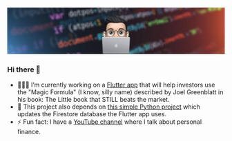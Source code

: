 ![Banner](https://github.com/LaloCo/LaloCo/raw/master/assets/gh.png)

### Hi there 👋

- 👨🏻‍💻 I’m currently working on a [Flutter app](https://github.com/LaloCo/StockPortfolioCreation_Mobile) that will help investors use the "Magic Formula" (I know, silly name) described by Joel Greenblatt in his book: The Little book that STILL beats the market.
- 🐍 This project also depends on [this simple Python project](https://github.com/LaloCo/StockPortfolioCreation) which updates the Firestore database the Flutter app uses.
- ⚡ Fun fact: I have a [YouTube channel](https://www.youtube.com/EduardoRosas) where I talk about personal finance.
